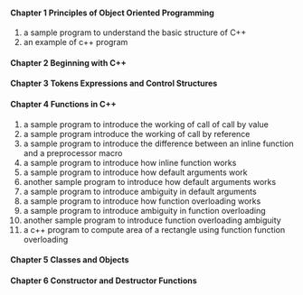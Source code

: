 #### Chapter 1 Principles of Object Oriented Programming
1. a sample program to understand the basic structure of C++
2. an example of c++ program

#### Chapter 2 Beginning with C++
#### Chapter 3 Tokens Expressions and Control Structures
#### Chapter 4 Functions in C++
1. a sample program to introduce the working of call of call by value
2. a sample program introduce the working of call by reference
3. a sample program to introduce the difference between an inline function and a preprocessor macro
4. a sample program to introduce how inline function works
5. a sample program to introduce how default arguments work
6. another sample program to introduce how default arguments works
7. a sample program to introduce ambiguity in default arguments
8. a sample program to introduce how function overloading works
9. a sample program to introduce ambiguity in function overloading
10. another sample program to introduce function overloading ambiguity
11. a c++ program to compute area of a rectangle using function function overloading
#### Chapter 5 Classes and Objects
#### Chapter 6 Constructor and Destructor Functions